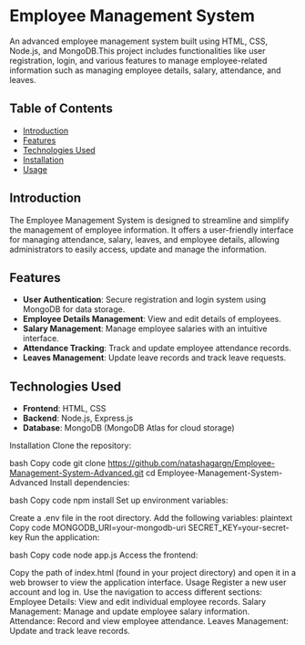# Employee Management System

An advanced employee management system built using HTML, CSS, Node.js, and MongoDB.This project includes functionalities like user registration, login, and various features to manage employee-related information such as managing employee details, salary, attendance, and leaves.

## Table of Contents
- [Introduction](#introduction)
- [Features](#features)
- [Technologies Used](#technologies-used)
- [Installation](#installation)
- [Usage](#usage)

## Introduction
The Employee Management System is designed to streamline and simplify the management of employee information. It offers a user-friendly interface for managing attendance, salary, leaves, and employee details, allowing administrators to easily access, update and manage the information.

## Features
- **User Authentication**: Secure registration and login system using MongoDB for data storage.
- **Employee Details Management**: View and edit details of employees.
- **Salary Management**: Manage employee salaries with an intuitive interface.
- **Attendance Tracking**: Track and update employee attendance records.
- **Leaves Management**: Update leave records and track leave requests.

## Technologies Used
- **Frontend**: HTML, CSS
- **Backend**: Node.js, Express.js
- **Database**: MongoDB (MongoDB Atlas for cloud storage)

Installation
Clone the repository:

bash
Copy code
git clone https://github.com/natashagargn/Employee-Management-System-Advanced.git
cd Employee-Management-System-Advanced
Install dependencies:

bash
Copy code
npm install
Set up environment variables:

Create a .env file in the root directory.
Add the following variables:
plaintext
Copy code
MONGODB_URI=your-mongodb-uri
SECRET_KEY=your-secret-key
Run the application:

bash
Copy code
node app.js
Access the frontend:

Copy the path of index.html (found in your project directory) and open it in a web browser to view the application interface.
Usage
Register a new user account and log in.
Use the navigation to access different sections:
Employee Details: View and edit individual employee records.
Salary Management: Manage and update employee salary information.
Attendance: Record and view employee attendance.
Leaves Management: Update and track leave records.
